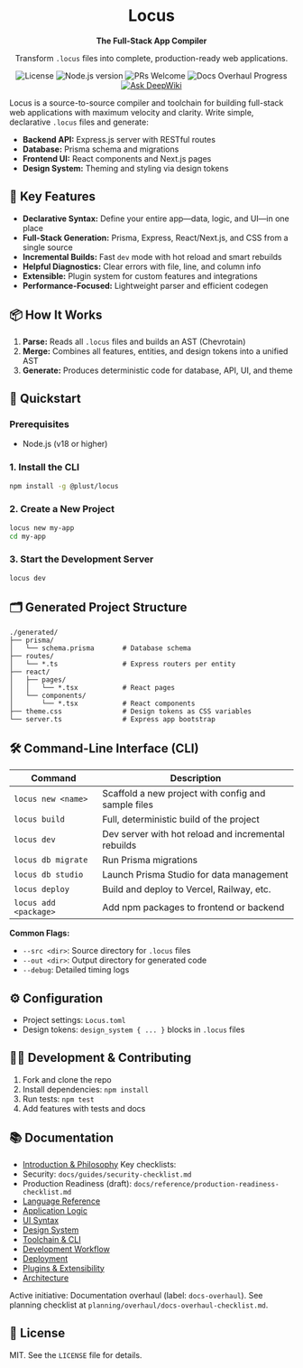 <div align="center">
  <h1>Locus</h1>
  <p><strong>The Full-Stack App Compiler</strong></p>
  <p>Transform <code>.locus</code> files into complete, production-ready web applications.</p>
</div>

<div align="center">
  <img src="https://img.shields.io/badge/license-MIT-blue.svg" alt="License">
  <img src="https://img.shields.io/badge/node-%3E%3D18-brightgreen.svg" alt="Node.js version">
  <img src="https://img.shields.io/badge/PRs-welcome-brightgreen.svg" alt="PRs Welcome">
  <img src="https://img.shields.io/badge/docs%20overhaul-in%20progress-yellow" alt="Docs Overhaul Progress">
  <a href="https://deepwiki.com/PlustOrg/locus"><img src="https://deepwiki.com/badge.svg" alt="Ask DeepWiki"></a>
</div>



Locus is a source-to-source compiler and toolchain for building full-stack web applications with maximum velocity and clarity. Write simple, declarative `.locus` files and generate:

- **Backend API:** Express.js server with RESTful routes
- **Database:** Prisma schema and migrations
- **Frontend UI:** React components and Next.js pages
- **Design System:** Theming and styling via design tokens

## 🚀 Key Features

- **Declarative Syntax:** Define your entire app—data, logic, and UI—in one place
- **Full-Stack Generation:** Prisma, Express, React/Next.js, and CSS from a single source
- **Incremental Builds:** Fast `dev` mode with hot reload and smart rebuilds
- **Helpful Diagnostics:** Clear errors with file, line, and column info
- **Extensible:** Plugin system for custom features and integrations
- **Performance-Focused:** Lightweight parser and efficient codegen

## 📦 How It Works

1. **Parse:** Reads all `.locus` files and builds an AST (Chevrotain)
2. **Merge:** Combines all features, entities, and design tokens into a unified AST
3. **Generate:** Produces deterministic code for database, API, UI, and theme

## 🏁 Quickstart

### Prerequisites
- Node.js (v18 or higher)

### 1. Install the CLI
```bash
npm install -g @plust/locus
```

### 2. Create a New Project
```bash
locus new my-app
cd my-app
```

### 3. Start the Development Server
```bash
locus dev
```

## 🗂️ Generated Project Structure

```
./generated/
├── prisma/
│   └── schema.prisma       # Database schema
├── routes/
│   └── *.ts                # Express routers per entity
├── react/
│   ├── pages/
│   │   └── *.tsx           # React pages
│   └── components/
│       └── *.tsx           # React components
├── theme.css               # Design tokens as CSS variables
└── server.ts               # Express app bootstrap
```

## 🛠️ Command-Line Interface (CLI)

| Command                  | Description                                                              |
| ------------------------ | ------------------------------------------------------------------------ |
| `locus new <name>`       | Scaffold a new project with config and sample files                      |
| `locus build`            | Full, deterministic build of the project                                 |
| `locus dev`              | Dev server with hot reload and incremental rebuilds                      |
| `locus db migrate`       | Run Prisma migrations                                                     |
| `locus db studio`        | Launch Prisma Studio for data management                                 |
| `locus deploy`           | Build and deploy to Vercel, Railway, etc.                                |
| `locus add <package>`    | Add npm packages to frontend or backend                                  |

**Common Flags:**
- `--src <dir>`: Source directory for `.locus` files
- `--out <dir>`: Output directory for generated code
- `--debug`: Detailed timing logs

## ⚙️ Configuration

- Project settings: `Locus.toml`
- Design tokens: `design_system { ... }` blocks in `.locus` files

## 🧑‍💻 Development & Contributing

  1. Fork and clone the repo
  2. Install dependencies: `npm install`
  3. Run tests: `npm test`
  4. Add features with tests and docs

## 📚 Documentation

- [Introduction & Philosophy](docs/introduction/language.md)
Key checklists:
- Security: `docs/guides/security-checklist.md`
- Production Readiness (draft): `docs/reference/production-readiness-checklist.md`
- [Language Reference](docs/language/data-modeling.md)
- [Application Logic](docs/language/application-logic.md)
- [UI Syntax](docs/language/ui-syntax.md)
- [Design System](docs/design-system/theming.md)
- [Toolchain & CLI](docs/toolchain/cli.md)
- [Development Workflow](docs/toolchain/development-workflow.md)
- [Deployment](docs/toolchain/deployment.md)
- [Plugins & Extensibility](docs/plugins/index.md)
- [Architecture](docs/reference/architecture.md)

Active initiative: Documentation overhaul (label: `docs-overhaul`). See planning checklist at `planning/overhaul/docs-overhaul-checklist.md`.

## 📝 License

MIT. See the `LICENSE` file for details.



